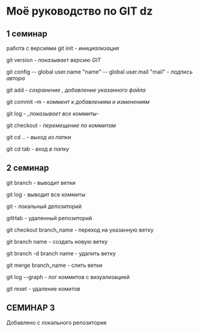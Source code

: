 # Моё руководство по GIT dz
## 1 семинар
работа с версиями
git init - *_инициализация_*

git version - *_показывает версию GIT_*

git config -- global user.name "name"
           -- global user.mail "mail" - *_подпись автора_*

git add - *_сохранение , добавление указанного файла_*

git commit -m - *_коммент к добавлениям и изменениям_*

git log - *_показывает все коммиты-*

git checkout - *_перемещение по коммитам_*

git cd .. - *_выход из папки_*

git cd tab - *_вход в папку_*

## 2 семинар

git branch - выводит ветки

git log - выводит все коммиты

git - локальный депозиторий

gitHab - удаленный репозиторий

git checkout branch_name - переход на указанную ветку

git branch name - создать новую ветку

git branch -d branch name - удалить ветку

git merge branch_name - слить ветки 

git log --graph - лог коммитов с визуализацией

git reset - удаление комитов

## СЕМИНАР 3

Добавлено с локального репозитория